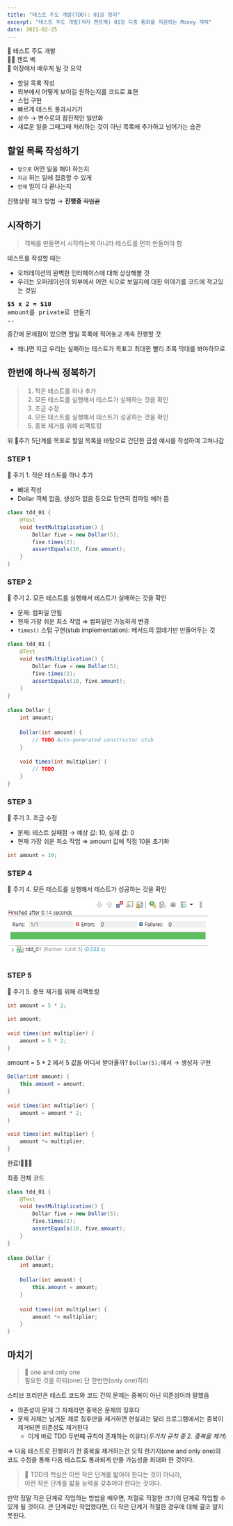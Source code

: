 ```yaml
---
title: "테스트 주도 개발(TDD): 01장 정리"
excerpt: "테스트 주도 개발(저자 켄트백) 01장 다중 통화를 지원하는 Money 객체"
date: 2021-02-25
---
```


📖 테스트 주도 개발  
🤷‍♀️ 켄트 벡  
📢 이장에서 배우게 될 것 요약  
- 할일 목록 작성
- 외부에서 어떻게 보이길 원하는지를 코드로 표현
- 스텁 구현
- 빠르게 테스트 통과시키기
- 상수 → 변수로의 점진적인 일반화
- 새로운 일을 그때그때 처리하는 것이 아닌 목록에 추가하고 넘어가는 습관


## 할일 목록 작성하기

- `앞으로` 어떤 일을 해야 하는지
- `지금` 하는 일에 집중할 수 있게
- `언제` 일이 다 끝나는지

진행상황 체크 방법 → **진행중** ~~작업끝~~

## 시작하기

> 객체를 만들면서 시작하는게 아니라 테스트를 먼저 만들어야 함

테스트를 작성할 때는

- 오퍼레이션의 완벽한 인터페이스에 대해 상상해볼 것
- 우리는 오퍼레이션이 외부에서 어떤 식으로 보일지에 대한 이야기를 코드에 적고있는 것임

<pre>
<b>$5 x 2 = $10</b>
amount를 private로 만들기
..
</pre>

중간에 문제점이 있으면 할일 목록에 적어놓고 계속 진행할 것

- 왜냐면 지금 우리는 실패하는 테스트가 목표고 최대한 빨리 초록 막대를 봐야하므로

## 한번에 하나씩 정복하기

> 1. 작은 테스트를 하나 추가
> 2. 모든 테스트를 실행해서 테스트가 실패하는 것을 확인
> 3. 조금 수정
> 4. 모든 테스트를 실행해서 테스트가 성공하는 것을 확인
> 5. 중복 제거를 위해 리팩토링

위 🚩주기 5단계를 목표로 할일 목록을 바탕으로 간단한 곱셈 예시를 작성하여 고쳐나감

### STEP 1

🚩 주기 1. 작은 테스트를 하나 추가

- 뼈대 작성
- Dollar 객체 없음, 생성자 없음 등으로 당연히 컴파일 에러 뜸

```java
class tdd_01 {
    @Test
    void testMultiplication() {
        Dollar five = new Dollar(5);
        five.times(2);
        assertEquals(10, five.amount);
    }
}
```

### STEP 2

🚩 주기 2. 모든 테스트를 실행해서 테스트가 실패하는 것을 확인

- 문제: 컴파일 안됨
- 현재 가장 쉬운 최소 작업 ⇒ 컴파일만 가능하게 변경
- `times()` 스텁 구현(stub implementation): 메서드의 껍데기만 만들어두는 것

```java
class tdd_01 {
    @Test
    void testMultiplication() {
        Dollar five = new Dollar(5);
        five.times(2);
        assertEquals(10, five.amount);
    }
}

class Dollar {
    int amount;

    Dollar(int amount) {
        // TODO Auto-generated constructor stub
    }
	
    void times(int multiplier) {
        // TODO 
    }
}
```

### STEP 3

🚩 주기 3. 조금 수정

- 문제: 테스트 실패함 → 예상 값: 10, 실제 값: 0
- 현재 가장 쉬운 최소 작업 ⇒ amount 값에 직접 10을 초기화

```java
int amount = 10;
```

### STEP 4

🚩 주기 4. 모든 테스트를 실행해서 테스트가 성공하는 것을 확인

![테스트 돌려서 초록막대가 뜬 이미지](/assets/images/post/2021-02-25-test-driven-development-by-example-1.png)

### STEP 5

🚩 주기 5. 중복 제거를 위해 리팩토링

```java
int amount = 5 * 2;
```

```java
int amount;

void times(int multiplier) {
    amount = 5 * 2;
}

```

amount = 5 * 2 에서 5 값을 어디서 받아올까?  `Dollar(5);`에서 → 생성자 구현

```java
Dollar(int amount) {
    this.amount = amount;
}

void times(int multiplier) {
    amount = amount * 2;
}
```

```java
void times(int multiplier) {
    amount *= multiplier;
}
```

완료!🎈🎈🎈

최종 전체 코드

```java
class tdd_01 {
    @Test
    void testMultiplication() {
        Dollar five = new Dollar(5);
        five.times(2);
        assertEquals(10, five.amount);
    }
}

class Dollar {
    int amount;

    Dollar(int amount) {
        this.amount = amount;
    }

    void times(int multiplier) {
        amount *= multiplier;
    }
}
```

## 마치기

> 📌 one and only one  
> 필요한 것을 하되(one) 단 한번만(only one)하라

스티브 프리만은 테스트 코드와 코드 간의 문제는 중복이 아닌 의존성이라 말했음

- 의존성이 문제 그 자체라면 중복은 문제의 징후다
- 문제 자체는 남겨둔 채로 징후만을 제거하면 현실과는 달리 프로그램에서는 중복이 제거되면 의존성도 제거된다
    - 이게 바로 TDD 두번째 규칙이 존재하는 이유다(*두가지 규칙 중 2. 중복을 제거*)

⇒ 다음 테스트로 진행하기 전 중복을 제거하는건 오직 한가지(one and only one)의 코드 수정을 통해 다음 테스트도 통과되게 만들 가능성을 최대화 한 것이다.

> 📌 TDD의 핵심은 이런 작은 단계를 밟아야 한다는 것이 아니라,  
> 이런 작은 단계를 밟을 능력을 갖추어야 한다는 것이다.

만약 정말 작은 단계로 작업하는 방법을 배우면, 저절로 적절한 크기의 단계로 작업할 수 있게 될 것이다. 큰 단계로만 작업했다면, 더 작은 단계가 적절한 경우에 대해 결코 알지 못한다.
